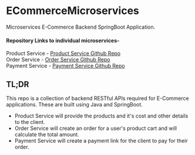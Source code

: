 # ECommerceMicroservices
Microservices E-Commerce Backend SpringBoot Application.  

#### Repository Links to individual microservices-
Product Service - [Product Service Github Repo](https://github.com/neeraj06152k/ProductService.git)  
Order Service - [Order Service Github Repo](https://github.com/neeraj06152k/OrderService.git)  
Payment Service - [Payment Service Github Repo](https://github.com/neeraj06152k/PaymentService.git)  

## TL;DR
This repo is a collection of backend RESTful APIs required for E-Commerce applications. These are built using Java and SpringBoot.  
- Product Service will provide the products and it's cost and other details to the client.
- Order Service will create an order for a user's product cart and will calculate the total amount.
- Payment Service will create a payment link for the client to pay for their order.



